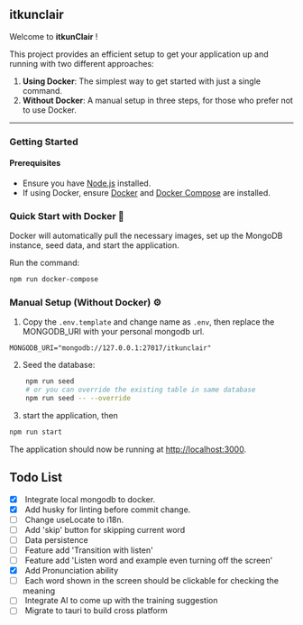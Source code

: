 ## itkunclair

Welcome to **itkunClair** !

This project provides an efficient setup to get your application up and running with two different approaches:

1. **Using Docker**: The simplest way to get started with just a single command.
2. **Without Docker**: A manual setup in three steps, for those who prefer not to use Docker.

<hr />

### Getting Started

#### Prerequisites

- Ensure you have [Node.js](https://nodejs.org/en) installed.
- If using Docker, ensure [Docker](https://www.docker.com/) and [Docker Compose](https://docs.docker.com/compose/install/) are installed.

### Quick Start with Docker 🐳

Docker will automatically pull the necessary images, set up the MongoDB instance, seed data, and start the application.

Run the command:

```bash
npm run docker-compose
```

### Manual Setup (Without Docker) ⚙️

1. Copy the `.env.template` and change name as `.env`, then replace the MONGODB_URI with your personal mongodb url.

```dotenv
MONGODB_URI="mongodb://127.0.0.1:27017/itkunclair"
```

2. Seed the database:

```bash
    npm run seed
    # or you can override the existing table in same database
    npm run seed -- --override
```

3. start the application, then

```bash
npm run start
```

The application should now be running at [http://localhost:3000](http://localhost:3000).

## Todo List

- [x] &nbsp;Integrate local mongodb to docker. </br>
- [x] &nbsp;Add husky for linting before commit change. </br>
- [ ] &nbsp;Change useLocate to i18n.</br>
- [ ] &nbsp;Add 'skip' button for skipping current word </br>
- [ ] &nbsp;Data persistence</br>
- [ ] &nbsp;Feature add 'Transition with listen' </br>
- [ ] &nbsp;Feature add 'Listen word and example even turning off the screen' </br>
- [x] &nbsp;Add Pronunciation ability </br>
- [ ] &nbsp;Each word shown in the screen should be clickable for checking the meaning</br>
- [ ] &nbsp;Integrate AI to come up with the training suggestion</br>
- [ ] &nbsp;Migrate to tauri to build cross platform</br>
